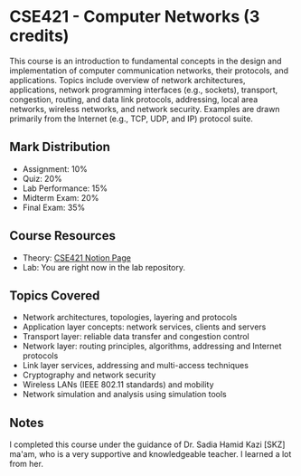 # CSE421 - Computer Networks (3 credits)

This course is an introduction to fundamental concepts in the design and implementation of computer communication networks, their protocols, and applications. Topics include overview of network architectures, applications, network programming interfaces (e.g., sockets), transport, congestion, routing, and data link protocols, addressing, local area networks, wireless networks, and network security. Examples are drawn primarily from the Internet (e.g., TCP, UDP, and IP) protocol suite.

## Mark Distribution
- Assignment: 10%
- Quiz: 20%
- Lab Performance: 15%
- Midterm Exam: 20%
- Final Exam: 35%

## Course Resources
- Theory: [CSE421 Notion Page](https://www.notion.so/CSE421-cffadf6854f84626817ed97581d2ff43)
- Lab: You are right now in the lab repository.

## Topics Covered
- Network architectures, topologies, layering and protocols
- Application layer concepts: network services, clients and servers
- Transport layer: reliable data transfer and congestion control
- Network layer: routing principles, algorithms, addressing and Internet protocols
- Link layer services, addressing and multi-access techniques
- Cryptography and network security
- Wireless LANs (IEEE 802.11 standards) and mobility
- Network simulation and analysis using simulation tools

## Notes
I completed this course under the guidance of Dr. Sadia Hamid Kazi [SKZ] ma'am, who is a very supportive and knowledgeable teacher. I learned a lot from her.